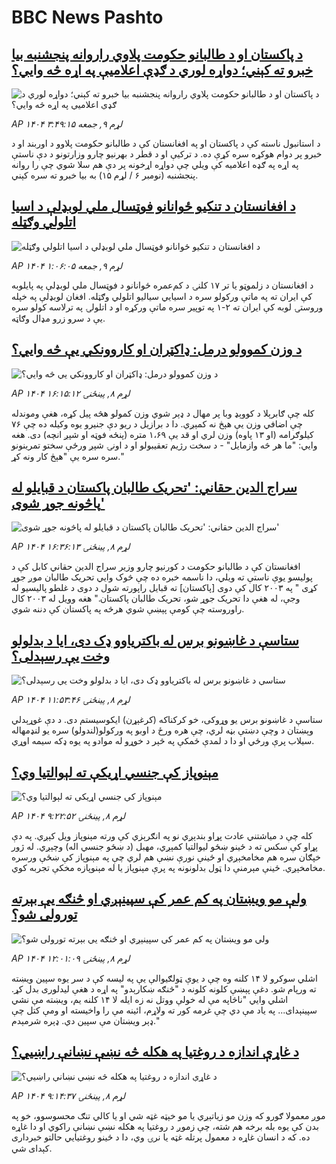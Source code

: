 # BBC News Pashto## [د پاکستان او د طالبانو حکومت پلاوي راروانه پنجشنبه بیا خبرو ته کېني؛ دواړه لوري د ګډې اعلامیې په اړه څه وايي؟](https://www.bbc.com/pashto/articles/cvg4q5xwn96o?at_medium=RSS&at_campaign=rss?at_campaign=githubrss)![د پاکستان او د طالبانو حکومت پلاوي راروانه پنجشنبه بیا خبرو ته کېني؛ دواړه لوري د ګډې اعلامیې په اړه څه وايي؟](https://ichef.bbci.co.uk/ace/ws/240/cpsprodpb/3fd6/live/fd3686f0-b60b-11f0-ba75-093eca1ac29b.jpg)_AP ۱۴۰۴ لړم ۹, جمعه ۳:۴۹:۱۵_د استانبول ناسته کې د پاکستان او په افغانستان کې د طالبانو حکومت پلاوو د اوربند او د خبرو پر دوام هوکړه سره کړې ده.
د ترکیې او د قطر د بهرنیو چارو وزارتونو د دې ناستې په اړه په ګډه اعلامیه کې ویلي چې دواړه اړخونه پر دې هم سلا شوي چې را روانه پنجشنبه (نومبر ۶ / لړم ۱۵) به بیا خبرو ته سره کېني.## [د افغانستان د تنکیو ځوانانو فوټسال ملي لوبډلې د اسیا اتلولي وګټله](https://www.bbc.com/pashto/articles/czjpvwdrkplo?at_medium=RSS&at_campaign=rss?at_campaign=githubrss)![د افغانستان د تنکیو ځوانانو فوټسال ملي لوبډلې د اسیا اتلولي وګټله](https://ichef.bbci.co.uk/ace/ws/240/cpsprodpb/64e4/live/2769f390-b5f7-11f0-b163-2f69aeab903c.jpg)_AP ۱۴۰۴ لړم ۹, جمعه ۱:۰۶:۰۵_د افغانستان د زلموټو یا تر ۱۷ کلنۍ د کم‌عمره ځوانانو د فوټسال ملي لوبډلې په پایلوبه کې ایران ته په ماتې ورکولو سره د اسیايي سیالیو اتلولي وګټله.
افغان لوبډلې په خپله وروستۍ لوبه کې ایران ته ۲-۱ په توپير سره ماتې ورکړه او د اتلولۍ په ترلاسه کولو سره یې د سرو زرو مډال وګاټه.## [د وزن کموولو درمل: ډاکټران او کاروونکي یې څه وایي؟](https://www.bbc.com/pashto/articles/cn8x35y6q3no?at_medium=RSS&at_campaign=rss?at_campaign=githubrss)![د وزن کموولو درمل: ډاکټران او کاروونکي یې څه وایي؟](https://ichef.bbci.co.uk/ace/ws/240/cpsprodpb/3456/live/332d93c0-b5ad-11f0-aa13-0b0479f6f42a.jpg)_AP ۱۴۰۴ لړم ۸, پينځنۍ ۱۶:۱۵:۱۲_کله چې ګابرېلا د کووېډ وبا پر مهال د ډېر شوي وزن کمولو هڅه پیل کړه، هغې وموندله چې اضافي‌ وزن یې هېڅ نه کمېږي.
دا د برازیل د ریو دې جنیرو یوه وکیله ده چې ۷۶ کیلوګرامه (او ۱۳ پاوه) وزن لري او قد یې ۱،۶۹ متره (پنځه فوټه او شپږ انچه) دی. هغه وایي: "ما هر څه وازمایل" - د سخت رژیم تعقیبولو او د اونۍ شپږ ورځې سختو تمرینونو سره سره یې "هېڅ کار ونه کړ."## [ سراج الدین حقاني: 'تحریک طالبان پاکستان د قبایلو له پاڅونه جوړ شوی'](https://www.bbc.com/pashto/articles/cgr45845kyeo?at_medium=RSS&at_campaign=rss?at_campaign=githubrss)![ سراج الدین حقاني: 'تحریک طالبان پاکستان د قبایلو له پاڅونه جوړ شوی'](https://ichef.bbci.co.uk/ace/ws/240/cpsprodpb/c6e9/live/e49958b0-b5ad-11f0-b2a1-6f537f66f9aa.jpg)_AP ۱۴۰۴ لړم ۸, پينځنۍ ۱۶:۳۶:۱۳_افغانستان کې د طالبانو حکومت د کورنیو چارو وزیر سراج الدین حقاني کابل کې د پولیسو یوې ناستې ته ویلي، دا ناسمه خبره ده چې څوک وايي تحریک طالبان موږ جوړ کړی " په ۲۰۰۳ کال کې دوی [پاکستان] ته قبایل راپورته شول د دوی د غلطو پالیسیو له وجې، له هغې دا تحریک جوړ شو، تحریک طالبان پاکستان."
هغه وویل له ۲۰۰۳ کال راوروسته چې کومې پېښې شوي هرڅه په پاکستان کې دننه شوي.## [ ستاسې د غاښونو برس له باکتریاوو ډک دی، ایا د بدلولو وخت یې رسېدلی؟](https://www.bbc.com/pashto/articles/c2019kv45pxo?at_medium=RSS&at_campaign=rss?at_campaign=githubrss)![ ستاسې د غاښونو برس له باکتریاوو ډک دی، ایا د بدلولو وخت یې رسېدلی؟](https://ichef.bbci.co.uk/ace/ws/240/cpsprodpb/2f66/live/fc700ec0-b3ff-11f0-b2a1-6f537f66f9aa.jpg)_AP ۱۴۰۴ لړم ۸, پينځنۍ ۱۱:۵۳:۴۶_ستاسې د غاښونو برس یو وړوکی، خو کرکناکه (کرغېړن) ایکوسیستم دی.
د دې غوړېدلي وېښتان د وچې دښتې بڼه لري، چې هره ورځ د اوبو په ورکولو(لندولو)  سره یو لنډمهاله سیلاب پرې ورځي او دا د لمدې ځمکې په څېر د خوړو له موادو په یوه ډکه سیمه اوړي.## [ مېنوپاز کې جنسي اړيکې ته لېوالتيا وي؟](https://www.bbc.com/pashto/articles/cddr39n2p67o?at_medium=RSS&at_campaign=rss?at_campaign=githubrss)![ مېنوپاز کې جنسي اړيکې ته لېوالتيا وي؟](https://ichef.bbci.co.uk/ace/ws/240/cpsprodpb/bbd1/live/620400e0-b3fe-11f0-b2a1-6f537f66f9aa.jpg)_AP ۱۴۰۴ لړم ۸, پينځنۍ ۹:۲۲:۵۲_کله چې د میاشتني عادت پړاو بندېږي نو په انګرېزي کې ورته مېنوپاز ویل کېږي. په دې پړاو کې سکس ته د ځینو ښځو لیوالتیا کمېږي، مهبل (د ښځو جنسي اله) وچېږي. له ژور خپګان سره هم مخامخېږي او ځینې نورې نښې هم لري چې په مېنوپاز کې ښځې ورسره مخامخېږي.
ځینې مېرمنې دا ټول بدلونونه په پرې مېنوپاز یا له مېنوپازه مخکې تجربه کوي.## [ولې مو ویښتان په کم عمر کې سپینېږي او څنګه یې بېرته تورولی شو؟](https://www.bbc.com/pashto/articles/cy5qw47q3ddo?at_medium=RSS&at_campaign=rss?at_campaign=githubrss)![ولې مو ویښتان په کم عمر کې سپینېږي او څنګه یې بېرته تورولی شو؟](https://ichef.bbci.co.uk/ace/ws/240/cpsprodpb/a939/live/c0e77520-ad18-11f0-ba75-093eca1ac29b.jpg)_AP ۱۴۰۴ لړم ۸, پينځنۍ ۱۲:۰۱:۰۹_اشلي سوکرو لا ۱۴ کلنه وه چې د یوې ټولګیوالې یې په لیسه کې د سر یوه سپین ویښته ته ورپام شو. دغې پېښې کلونه کلونه د "څنګه ښکارېدو" په اړه د هغې لیدلوری بدل کړ.
اشلي وايي "ناڅاپه مې له خولې ووتل نه زه ایله لا ۱۴ کلنه یم،‌ ویښته مې نشي سپینېدای... په یاد مې دي‌ چې غرمه کور ته ولاړم،‌ ائینه مې را واخیسته او ومې کتل چې ډېر ویښتان مې سپین دي. ډېره شرمېدم."## [د غاړې اندازه د روغتیا په هکله څه نښې نښانې راښيي؟](https://www.bbc.com/pashto/articles/cvgveq2d75xo?at_medium=RSS&at_campaign=rss?at_campaign=githubrss)![د غاړې اندازه د روغتیا په هکله څه نښې نښانې راښيي؟](https://ichef.bbci.co.uk/ace/ws/240/cpsprodpb/6c5e/live/412fdf50-ab5d-11f0-b0f1-8b73bbc9408d.jpg)_AP ۱۴۰۴ لړم ۸, پينځنۍ ۹:۱۴:۳۷_موږ معمولا ګورو که وزن مو زیاتېږي یا مو خېټه غټه شي او یا کالي تنګ محسوسوو، خو په بدن کې یوه بله برخه هم شته، چې زموږ د روغتیا په هکله نښې نښانې راکوي او دا غاړه ده.
که د انسان غاړه د معمول پرتله غټه یا نرۍ وي، دا د ځینو روغتیایي حالتو خبرداری کېدای شي.